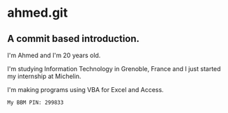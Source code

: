 ahmed.git
======

A commit based introduction.
-------


I'm Ahmed and I'm 20 years old.

I'm studying Information Technology in Grenoble, France and I just started my internship at Michelin.

I'm making programs using VBA for Excel and Access.

`My BBM PIN: 299833`
